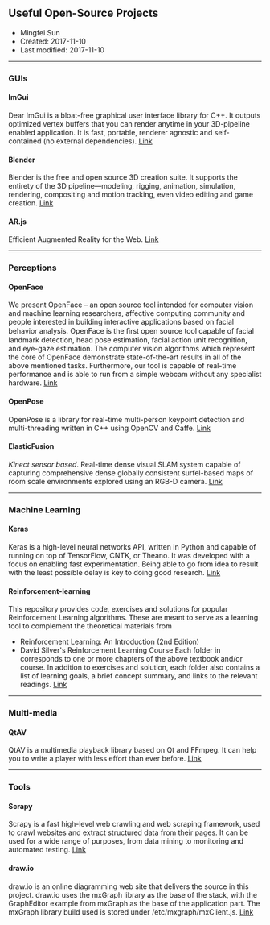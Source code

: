 ## Useful Open-Source Projects

* Mingfei Sun
* Created: 2017-11-10
* Last modified: 2017-11-10

--- 
### GUIs

#### ImGui
Dear ImGui is a bloat-free graphical user interface library for C++. It outputs optimized vertex buffers that you can render anytime in your 3D-pipeline enabled application. It is fast, portable, renderer agnostic and self-contained (no external dependencies).
[Link](https://github.com/ocornut/imgui)

#### Blender
Blender is the free and open source 3D creation suite. It supports the entirety of the 3D pipeline—modeling, rigging, animation, simulation, rendering, compositing and motion tracking, even video editing and game creation.
[Link](https://www.blender.org/)

#### AR.js
Efficient Augmented Reality for the Web. 
[Link](https://github.com/jeromeetienne/AR.js)

---
### Perceptions

#### OpenFace
We present OpenFace – an open source tool intended for computer vision and machine learning researchers, affective computing community and people interested in building interactive applications based on facial behavior analysis. OpenFace is the ﬁrst open source tool capable of facial landmark detection, head pose estimation, facial action unit recognition, and eye-gaze estimation. The computer vision algorithms which represent the core of OpenFace demonstrate state-of-the-art results in all of the above mentioned tasks. Furthermore, our tool is capable of real-time performance and is able to run from a simple webcam without any specialist hardware. [Link](https://github.com/mingfeisun/OpenFace)

#### OpenPose
OpenPose is a library for real-time multi-person keypoint detection and multi-threading written in C++ using OpenCV and Caffe. [Link](https://github.com/CMU-Perceptual-Computing-Lab/openpose)

#### ElasticFusion
*Kinect sensor based*. Real-time dense visual SLAM system capable of capturing comprehensive dense globally consistent surfel-based maps of room scale environments explored using an RGB-D camera. 
[Link](https://github.com/mp3guy/ElasticFusion)

---
### Machine Learning

#### Keras
Keras is a high-level neural networks API, written in Python and capable of running on top of TensorFlow, CNTK, or Theano. It was developed with a focus on enabling fast experimentation. Being able to go from idea to result with the least possible delay is key to doing good research. [Link](https://github.com/fchollet/keras)

#### Reinforcement-learning
This repository provides code, exercises and solutions for popular Reinforcement Learning algorithms. These are meant to serve as a learning tool to complement the theoretical materials from
* Reinforcement Learning: An Introduction (2nd Edition)
* David Silver's Reinforcement Learning Course
Each folder in corresponds to one or more chapters of the above textbook and/or course. In addition to exercises and solution, each folder also contains a list of learning goals, a brief concept summary, and links to the relevant readings.
[Link](https://github.com/dennybritz/reinforcement-learning)

---

### Multi-media

#### QtAV 
QtAV is a multimedia playback library based on Qt and FFmpeg. It can help you to write a player with less effort than ever before.
[Link](https://github.com/wang-bin/QtAV)

---

### Tools

#### Scrapy
Scrapy is a fast high-level web crawling and web scraping framework, used to crawl websites and extract structured data from their pages. It can be used for a wide range of purposes, from data mining to monitoring and automated testing. 
[Link](https://github.com/scrapy/scrapy)

#### draw.io
draw.io is an online diagramming web site that delivers the source in this project. draw.io uses the mxGraph library as the base of the stack, with the GraphEditor example from mxGraph as the base of the application part. The mxGraph library build used is stored under /etc/mxgraph/mxClient.js. 
[Link](https://github.com/jgraph/drawio)

